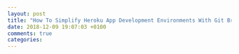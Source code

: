 ```yaml
---
layout: post
title: "How To Simplify Heroku App Development Environments With Git Branching"
date: 2018-12-09 19:07:03 +0100
comments: true
categories: 
---
```

